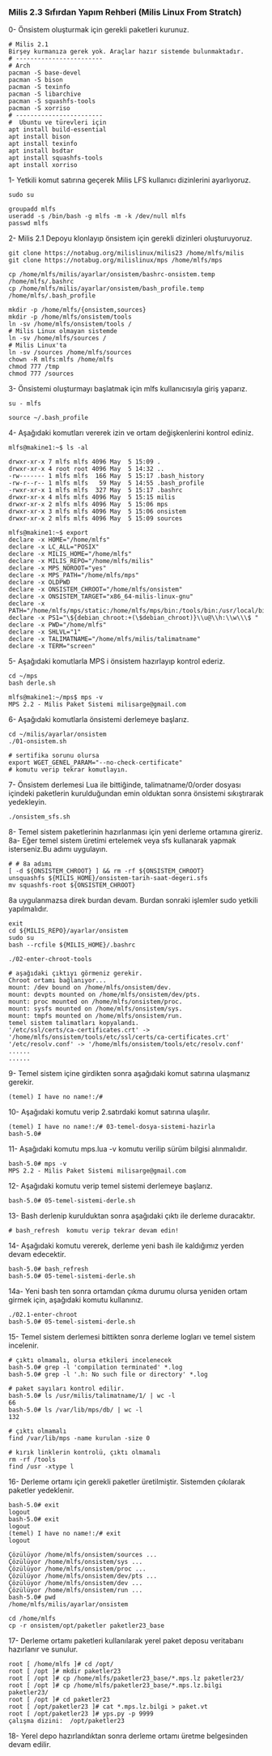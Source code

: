 ### Milis 2.3 Sıfırdan Yapım Rehberi (Milis Linux From Stratch) ###

0- Önsistem oluşturmak için gerekli paketleri kurunuz.
```
# Milis 2.1
Birşey kurmanıza gerek yok. Araçlar hazır sistemde bulunmaktadır.
# ------------------------
# Arch
pacman -S base-devel
pacman -S bison
pacman -S texinfo
pacman -S libarchive
pacman -S squashfs-tools
pacman -S xorriso
# ------------------------
#  Ubuntu ve türevleri için
apt install build-essential
apt install bison
apt install texinfo
apt install bsdtar
apt install squashfs-tools
apt install xorriso
```

1- Yetkili komut satırına geçerek Milis LFS kullanıcı dizinlerini ayarlıyoruz.
```
sudo su

groupadd mlfs
useradd -s /bin/bash -g mlfs -m -k /dev/null mlfs
passwd mlfs
```

2- Milis 2.1 Depoyu klonlayıp önsistem için gerekli dizinleri oluşturuyoruz.
```
git clone https://notabug.org/milislinux/milis23 /home/mlfs/milis
git clone https://notabug.org/milislinux/mps /home/mlfs/mps

cp /home/mlfs/milis/ayarlar/onsistem/bashrc-onsistem.temp /home/mlfs/.bashrc
cp /home/mlfs/milis/ayarlar/onsistem/bash_profile.temp /home/mlfs/.bash_profile

mkdir -p /home/mlfs/{onsistem,sources}
mkdir -p /home/mlfs/onsistem/tools
ln -sv /home/mlfs/onsistem/tools /
# Milis Linux olmayan sistemde
ln -sv /home/mlfs/sources /
# Milis Linux'ta
ln -sv /sources /home/mlfs/sources
chown -R mlfs:mlfs /home/mlfs
chmod 777 /tmp
chmod 777 /sources
```

3- Önsistemi oluşturmayı başlatmak için mlfs kullanıcısıyla giriş yaparız.
```
su - mlfs

source ~/.bash_profile
```

4- Aşağıdaki komutları vererek izin ve ortam değişkenlerini kontrol ediniz.
```
mlfs@makine1:~$ ls -al

drwxr-xr-x 7 mlfs mlfs 4096 May  5 15:09 .
drwxr-xr-x 4 root root 4096 May  5 14:32 ..
-rw------- 1 mlfs mlfs  166 May  5 15:17 .bash_history
-rw-r--r-- 1 mlfs mlfs   59 May  5 14:55 .bash_profile
-rwxr-xr-x 1 mlfs mlfs  327 May  5 15:17 .bashrc
drwxr-xr-x 4 mlfs mlfs 4096 May  5 15:15 milis
drwxr-xr-x 2 mlfs mlfs 4096 May  5 15:06 mps
drwxr-xr-x 3 mlfs mlfs 4096 May  5 15:06 onsistem
drwxr-xr-x 2 mlfs mlfs 4096 May  5 15:09 sources

mlfs@makine1:~$ export
declare -x HOME="/home/mlfs"
declare -x LC_ALL="POSIX"
declare -x MILIS_HOME="/home/mlfs"
declare -x MILIS_REPO="/home/mlfs/milis"
declare -x MPS_NOROOT="yes"
declare -x MPS_PATH="/home/mlfs/mps"
declare -x OLDPWD
declare -x ONSISTEM_CHROOT="/home/mlfs/onsistem"
declare -x ONSISTEM_TARGET="x86_64-milis-linux-gnu"
declare -x PATH="/home/mlfs/mps/static:/home/mlfs/mps/bin:/tools/bin:/usr/local/bin:/bin:/sbin:/usr/sbin:/usr/bin:/root/bin"                                               
declare -x PS1="\${debian_chroot:+(\$debian_chroot)}\\u@\\h:\\w\\\$ "
declare -x PWD="/home/mlfs"
declare -x SHLVL="1"
declare -x TALIMATNAME="/home/mlfs/milis/talimatname"
declare -x TERM="screen"
```

5- Aşağıdaki komutlarla MPS i önsistem hazırlayıp kontrol ederiz.
```
cd ~/mps
bash derle.sh

mlfs@makine1:~/mps$ mps -v
MPS 2.2 - Milis Paket Sistemi milisarge@gmail.com

```

6- Aşağıdaki komutlarla önsistemi derlemeye başlarız. 

```
cd ~/milis/ayarlar/onsistem
./01-onsistem.sh

# sertifika sorunu olursa
export WGET_GENEL_PARAM="--no-check-certificate"
# komutu verip tekrar komutlayın.
```

7- Önsistem derlemesi Lua ile bittiğinde, talimatname/0/order dosyası 
içindeki paketlerin kurulduğundan emin olduktan sonra önsistemi sıkıştırarak yedekleyin.
```
./onsistem_sfs.sh
```


8- Temel sistem paketlerinin hazırlanması için yeni derleme ortamına gireriz.
8a- Eğer temel sistem üretimi ertelemek veya sfs kullanarak yapmak isterseniz.Bu adımı uygulayın.
```
# # 8a adımı
[ -d ${ONSISTEM_CHROOT} ] && rm -rf ${ONSISTEM_CHROOT}
unsquashfs ${MILIS_HOME}/onsistem-tarih-saat-degeri.sfs
mv squashfs-root ${ONSISTEM_CHROOT}
```
8a uygulanmazsa direk burdan devam.
Burdan sonraki işlemler sudo yetkili yapılmalıdır.
```
exit
cd ${MILIS_REPO}/ayarlar/onsistem
sudo su
bash --rcfile ${MILIS_HOME}/.bashrc

./02-enter-chroot-tools

# aşağıdaki çıktıyı görmeniz gerekir.
Chroot ortamı bağlanıyor...
mount: /dev bound on /home/mlfs/onsistem/dev.
mount: devpts mounted on /home/mlfs/onsistem/dev/pts.
mount: proc mounted on /home/mlfs/onsistem/proc.
mount: sysfs mounted on /home/mlfs/onsistem/sys.
mount: tmpfs mounted on /home/mlfs/onsistem/run.
temel sistem talimatları kopyalandı.
'/etc/ssl/certs/ca-certificates.crt' -> '/home/mlfs/onsistem/tools/etc/ssl/certs/ca-certificates.crt'
'/etc/resolv.conf' -> '/home/mlfs/onsistem/tools/etc/resolv.conf'
......
......
```

9- Temel sistem içine girdikten sonra aşağıdaki komut satırına ulaşmanız gerekir.
```
(temel) I have no name!:/#
```

10- Aşağıdaki komutu verip 2.satırdaki komut satırına ulaşılır.
```
(temel) I have no name!:/# 03-temel-dosya-sistemi-hazirla
bash-5.0#
```

11- Aşağıdaki komutu mps.lua -v komutu verilip sürüm bilgisi alınmalıdır.
```
bash-5.0# mps -v
MPS 2.2 - Milis Paket Sistemi milisarge@gmail.com

```

12- Aşağıdaki komutu verip temel sistemi derlemeye başlarız.
```
bash-5.0# 05-temel-sistemi-derle.sh

```

13- Bash derlenip kurulduktan sonra aşağıdaki çıktı ile derleme duracaktır.
```
# bash_refresh  komutu verip tekrar devam edin!

```

14- Aşağıdaki komutu vererek, derleme yeni bash ile kaldığımız yerden devam edecektir.
```
bash-5.0# bash_refresh
bash-5.0# 05-temel-sistemi-derle.sh

```

14a- Yeni bash ten sonra ortamdan çıkma durumu olursa yeniden ortam girmek için, aşağıdaki komutu kullanınız.
```
./02.1-enter-chroot
bash-5.0# 05-temel-sistemi-derle.sh
```

15- Temel sistem derlemesi bittikten sonra derleme logları ve temel sistem incelenir.
```
# çıktı olmamalı, olursa etkileri incelenecek
bash-5.0# grep -l 'compilation terminated' *.log
bash-5.0# grep -l '.h: No such file or directory' *.log

# paket sayıları kontrol edilir.
bash-5.0# ls /usr/milis/talimatname/1/ | wc -l
66
bash-5.0# ls /var/lib/mps/db/ | wc -l
132

# çıktı olmamalı
find /var/lib/mps -name kurulan -size 0

# kırık linklerin kontrolü, çıktı olmamalı
rm -rf /tools
find /usr -xtype l
```

16- Derleme ortamı için gerekli paketler üretilmiştir. Sistemden çıkılarak paketler yedeklenir.
```
bash-5.0# exit
logout
bash-5.0# exit
logout
(temel) I have no name!:/# exit
logout

Çözülüyor /home/mlfs/onsistem/sources ...
Çözülüyor /home/mlfs/onsistem/sys ...
Çözülüyor /home/mlfs/onsistem/proc ...
Çözülüyor /home/mlfs/onsistem/dev/pts ...
Çözülüyor /home/mlfs/onsistem/dev ...
Çözülüyor /home/mlfs/onsistem/run ...
bash-5.0# pwd
/home/mlfs/milis/ayarlar/onsistem

cd /home/mlfs
cp -r onsistem/opt/paketler paketler23_base

```

17- Derleme ortamı paketleri kullanılarak yerel paket deposu veritabanı hazırlanır ve sunulur.
```
root [ /home/mlfs ]# cd /opt/
root [ /opt ]# mkdir paketler23
root [ /opt ]# cp /home/mlfs/paketler23_base/*.mps.lz paketler23/
root [ /opt ]# cp /home/mlfs/paketler23_base/*.mps.lz.bilgi paketler23/
root [ /opt ]# cd paketler23
root [ /opt/paketler23 ]# cat *.mps.lz.bilgi > paket.vt
root [ /opt/paketler23 ]# yps.py -p 9999
çalışma dizini:  /opt/paketler23
```

18- Yerel depo hazırlandıktan sonra derleme ortamı üretme belgesinden devam edilir.
